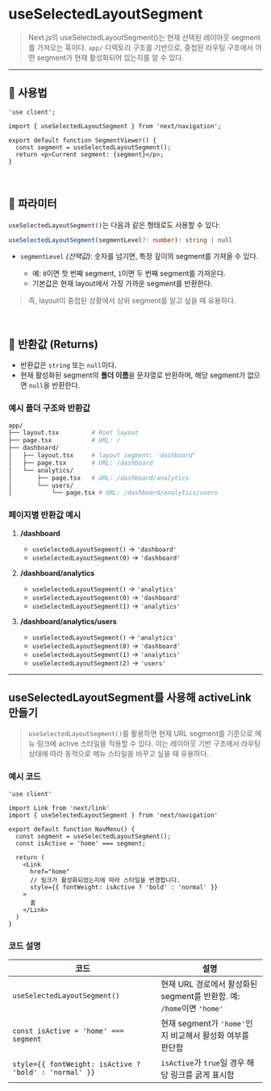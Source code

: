 # useSelectedLayoutSegment

> Next.js의 useSelectedLayoutSegment()는 현재 선택된 레이아웃 segment를 가져오는 훅이다.
> `app/` 디렉토리 구조를 기반으로, 중첩된 라우팅 구조에서 어떤 segment가 현재 활성화되어 있는지를 알 수 있다.

---

## 📍 사용법

```tsx
'use client';

import { useSelectedLayoutSegment } from 'next/navigation';

export default function SegmentViewer() {
  const segment = useSelectedLayoutSegment();
  return <p>Current segment: {segment}</p>;
}
```

<br/>

## 📍 파라미터

`useSelectedLayoutSegment()`는 다음과 같은 형태로도 사용할 수 있다:

```ts
useSelectedLayoutSegment(segmentLevel?: number): string | null
```

* `segmentLevel` *(선택값)*: 숫자를 넘기면, 특정 깊이의 segment를 가져올 수 있다.

  * 예: `0`이면 첫 번째 segment, `1`이면 두 번째 segment를 가져온다.
  * 기본값은 현재 layout에서 가장 가까운 segment를 반환한다.

> 즉, layout이 중첩된 상황에서 상위 segment를 알고 싶을 때 유용하다.

<br/>

## 📍 반환값 (Returns)

* 반환값은 `string` 또는 `null`이다.
* 현재 활성화된 segment의 **폴더 이름**을 문자열로 반환하며, 해당 segment가 없으면 `null`을 반환한다.

### 예시 폴더 구조와 반환값

```bash
app/
├── layout.tsx         # Root layout
├── page.tsx           # URL: /
├── dashboard/
│   ├── layout.tsx     # layout segment: 'dashboard'
│   ├── page.tsx       # URL: /dashboard
│   └── analytics/
│       ├── page.tsx   # URL: /dashboard/analytics
│       └── users/
│           └── page.tsx # URL: /dashboard/analytics/users
```

### 페이지별 반환값 예시

1. **/dashboard**

   * `useSelectedLayoutSegment()` → `'dashboard'`
   * `useSelectedLayoutSegment(0)` → `'dashboard'`

2. **/dashboard/analytics**

   * `useSelectedLayoutSegment()` → `'analytics'`
   * `useSelectedLayoutSegment(0)` → `'dashboard'`
   * `useSelectedLayoutSegment(1)` → `'analytics'`

3. **/dashboard/analytics/users**

   * `useSelectedLayoutSegment()` → `'analytics'`
   * `useSelectedLayoutSegment(0)` → `'dashboard'`
   * `useSelectedLayoutSegment(1)` → `'analytics'`
   * `useSelectedLayoutSegment(2)` → `'users'`

---

## useSelectedLayoutSegment를 사용해 activeLink 만들기

> `useSelectedLayoutSegment()`를 활용하면 현재 URL segment를 기준으로 메뉴 링크에 active 스타일을 적용할 수 있다.
이는 레이아웃 기반 구조에서 라우팅 상태에 따라 동적으로 메뉴 스타일을 바꾸고 싶을 때 유용하다.

### 예시 코드
```tsx
'use client'
 
import Link from 'next/link'
import { useSelectedLayoutSegment } from 'next/navigation'
 
export default function NavMenu() {
  const segment = useSelectedLayoutSegment();
  const isActive = 'home' === segment;
 
  return (
    <Link
      href="home"
      // 링크가 활성화되었는지에 따라 스타일을 변경합니다.
      style={{ fontWeight: isActive ? 'bold' : 'normal' }}
    >
      홈
    </Link>
  )
}
```

### 코드 설명

| 코드 | 설명 |
|------|------|
| `useSelectedLayoutSegment()` | 현재 URL 경로에서 활성화된 segment를 반환함. 예: `/home`이면 `'home'` |
| `const isActive = 'home' === segment` | 현재 segment가 `'home'`인지 비교해서 활성화 여부를 판단함 |
| `style={{ fontWeight: isActive ? 'bold' : 'normal' }}` | `isActive`가 `true`일 경우 해당 링크를 굵게 표시함 |